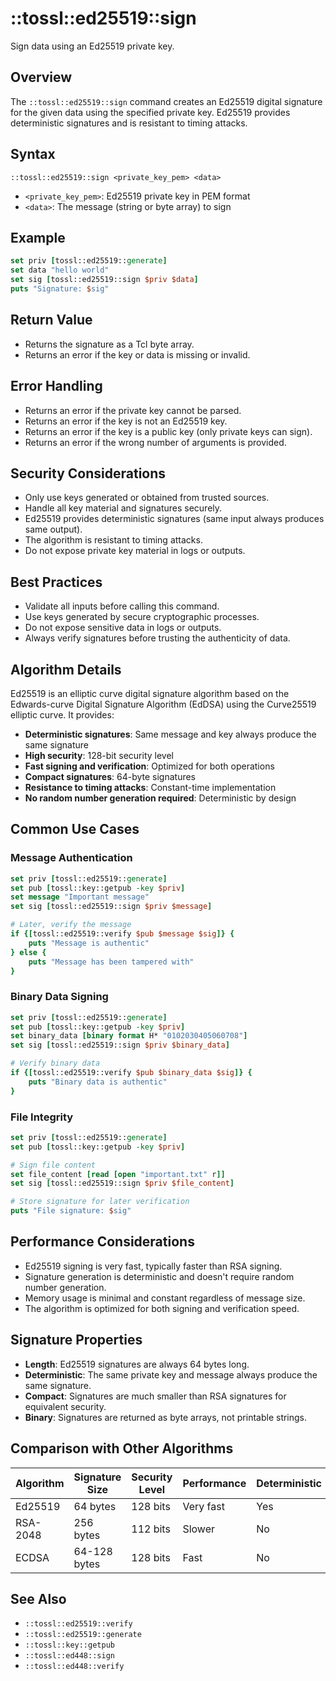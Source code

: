 # ::tossl::ed25519::sign

Sign data using an Ed25519 private key.

## Overview

The `::tossl::ed25519::sign` command creates an Ed25519 digital signature for the given data using the specified private key. Ed25519 provides deterministic signatures and is resistant to timing attacks.

## Syntax

```
::tossl::ed25519::sign <private_key_pem> <data>
```

- `<private_key_pem>`: Ed25519 private key in PEM format
- `<data>`: The message (string or byte array) to sign

## Example

```tcl
set priv [tossl::ed25519::generate]
set data "hello world"
set sig [tossl::ed25519::sign $priv $data]
puts "Signature: $sig"
```

## Return Value

- Returns the signature as a Tcl byte array.
- Returns an error if the key or data is missing or invalid.

## Error Handling

- Returns an error if the private key cannot be parsed.
- Returns an error if the key is not an Ed25519 key.
- Returns an error if the key is a public key (only private keys can sign).
- Returns an error if the wrong number of arguments is provided.

## Security Considerations

- Only use keys generated or obtained from trusted sources.
- Handle all key material and signatures securely.
- Ed25519 provides deterministic signatures (same input always produces same output).
- The algorithm is resistant to timing attacks.
- Do not expose private key material in logs or outputs.

## Best Practices

- Validate all inputs before calling this command.
- Use keys generated by secure cryptographic processes.
- Do not expose sensitive data in logs or outputs.
- Always verify signatures before trusting the authenticity of data.

## Algorithm Details

Ed25519 is an elliptic curve digital signature algorithm based on the Edwards-curve Digital Signature Algorithm (EdDSA) using the Curve25519 elliptic curve. It provides:

- **Deterministic signatures**: Same message and key always produce the same signature
- **High security**: 128-bit security level
- **Fast signing and verification**: Optimized for both operations
- **Compact signatures**: 64-byte signatures
- **Resistance to timing attacks**: Constant-time implementation
- **No random number generation required**: Deterministic by design

## Common Use Cases

### Message Authentication
```tcl
set priv [tossl::ed25519::generate]
set pub [tossl::key::getpub -key $priv]
set message "Important message"
set sig [tossl::ed25519::sign $priv $message]

# Later, verify the message
if {[tossl::ed25519::verify $pub $message $sig]} {
    puts "Message is authentic"
} else {
    puts "Message has been tampered with"
}
```

### Binary Data Signing
```tcl
set priv [tossl::ed25519::generate]
set pub [tossl::key::getpub -key $priv]
set binary_data [binary format H* "0102030405060708"]
set sig [tossl::ed25519::sign $priv $binary_data]

# Verify binary data
if {[tossl::ed25519::verify $pub $binary_data $sig]} {
    puts "Binary data is authentic"
}
```

### File Integrity
```tcl
set priv [tossl::ed25519::generate]
set pub [tossl::key::getpub -key $priv]

# Sign file content
set file_content [read [open "important.txt" r]]
set sig [tossl::ed25519::sign $priv $file_content]

# Store signature for later verification
puts "File signature: $sig"
```

## Performance Considerations

- Ed25519 signing is very fast, typically faster than RSA signing.
- Signature generation is deterministic and doesn't require random number generation.
- Memory usage is minimal and constant regardless of message size.
- The algorithm is optimized for both signing and verification speed.

## Signature Properties

- **Length**: Ed25519 signatures are always 64 bytes long.
- **Deterministic**: The same private key and message always produce the same signature.
- **Compact**: Signatures are much smaller than RSA signatures for equivalent security.
- **Binary**: Signatures are returned as byte arrays, not printable strings.

## Comparison with Other Algorithms

| Algorithm | Signature Size | Security Level | Performance | Deterministic |
|-----------|----------------|----------------|-------------|---------------|
| Ed25519   | 64 bytes       | 128 bits       | Very fast   | Yes           |
| RSA-2048  | 256 bytes      | 112 bits       | Slower      | No            |
| ECDSA     | 64-128 bytes   | 128 bits       | Fast        | No            |

## See Also
- `::tossl::ed25519::verify`
- `::tossl::ed25519::generate`
- `::tossl::key::getpub`
- `::tossl::ed448::sign`
- `::tossl::ed448::verify` 